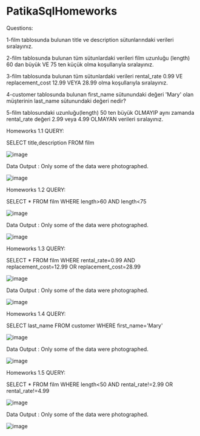 # PatikaSqlHomeworks

Questions:

1-film tablosunda bulunan title ve description sütunlarındaki verileri sıralayınız.

2-film tablosunda bulunan tüm sütunlardaki verileri film uzunluğu (length) 60 dan büyük VE 75 ten küçük olma koşullarıyla sıralayınız.

3-film tablosunda bulunan tüm sütunlardaki verileri rental_rate 0.99 VE replacement_cost 12.99 VEYA 28.99 olma koşullarıyla sıralayınız.

4-customer tablosunda bulunan first_name sütunundaki değeri 'Mary' olan müşterinin last_name sütunundaki değeri nedir?

5-film tablosundaki uzunluğu(length) 50 ten büyük OLMAYIP aynı zamanda rental_rate değeri 2.99 veya 4.99 OLMAYAN verileri sıralayınız.

Homeworks 1.1 QUERY:

SELECT title,description FROM film

![image](https://user-images.githubusercontent.com/73027559/150530038-6dbc5e07-137a-4aec-8d26-f375229f7a9a.png)

Data Output :
Only some of the data were photographed.

![image](https://user-images.githubusercontent.com/73027559/150530073-bc5539d2-3ffc-42c3-9410-f97ad77cce21.png)

Homeworks 1.2 QUERY:

SELECT * FROM film
WHERE length>60 AND length<75

![image](https://user-images.githubusercontent.com/73027559/150530315-35a6b406-1916-4bc1-817f-48860b381c55.png)

Data Output :
Only some of the data were photographed.

![image](https://user-images.githubusercontent.com/73027559/150530335-f8f34f2e-b6d9-44b4-b6f3-936370e42fe5.png)

Homeworks 1.3 QUERY:

SELECT * FROM film
WHERE rental_rate=0.99 AND replacement_cost=12.99 OR replacement_cost=28.99

![image](https://user-images.githubusercontent.com/73027559/150530837-9f9d689d-ce7c-4826-94b9-0f96ace6ba8d.png)

Data Output :
Only some of the data were photographed.

![image](https://user-images.githubusercontent.com/73027559/150530756-00e253e1-e60c-4e9d-89a1-d39797af02c1.png)

Homeworks 1.4 QUERY:

SELECT last_name FROM customer
WHERE first_name='Mary'

![image](https://user-images.githubusercontent.com/73027559/150531204-fcfd4de6-71bd-48ee-8cac-efbab59fae09.png)

Data Output :
Only some of the data were photographed.

![image](https://user-images.githubusercontent.com/73027559/150531242-9a756335-80e4-40d1-8891-e22bb3ec9a2c.png)

Homeworks 1.5 QUERY:

SELECT * FROM film
WHERE length<50 AND rental_rate!=2.99 OR rental_rate!=4.99

![image](https://user-images.githubusercontent.com/73027559/150531556-b387a0a1-3a19-4c85-95cd-b3ef74c0136d.png)

Data Output : 
Only some of the data were photographed.

![image](https://user-images.githubusercontent.com/73027559/150531379-a15fae2b-a530-498d-b0ec-dc19b183112f.png)
